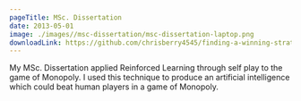 ```yaml
---
pageTitle: MSc. Dissertation
date: 2013-05-01
image: ./images//msc-dissertation/msc-dissertation-laptop.png
downloadLink: https://github.com/chrisberry4545/finding-a-winning-strategy-in-monopoly-msc/raw/master/Dissertation.pdf
---
```


My MSc. Dissertation applied Reinforced Learning through self play to the game of Monopoly. I used this technique to produce an artificial intelligence which could beat human players in a game of Monopoly.
